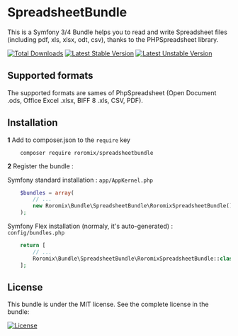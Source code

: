 # SpreadsheetBundle

This is a Symfony 3/4 Bundle helps you to read and write Spreadsheet files (including pdf, xls, xlsx, odt, csv), thanks to the PHPSpreadsheet library.

[![Total Downloads](https://poser.pugx.org/roromix/SpreadsheetBundle/downloads.png)](https://packagist.org/packages/roromix/SpreadsheetBundle)
[![Latest Stable Version](https://poser.pugx.org/roromix/SpreadsheetBundle/v/stable.png)](https://packagist.org/packages/roromix/SpreadsheetBundle)
[![Latest Unstable Version](https://poser.pugx.org/roromix/SpreadsheetBundle/v/unstable.png)](https://packagist.org/packages/roromix/SpreadsheetBundle)

## Supported formats

The supported formats are sames of PhpSpreadsheet (Open Document .ods, Office Excel .xlsx, BIFF 8 .xls, CSV, PDF).

## Installation

**1**  Add to composer.json to the `require` key

``` shell
    composer require roromix/spreadsheetbundle
``` 

**2** Register the bundle :

Symfony standard installation : ``app/AppKernel.php``
``` php
    $bundles = array(
        // ...
        new Roromix\Bundle\SpreadsheetBundle\RoromixSpreadsheetBundle(),
    );
```
Symfony Flex installation (normaly, it's auto-generated) : ``config/bundles.php``
``` php
    return [
        // ...
        Roromix\Bundle\SpreadsheetBundle\RoromixSpreadsheetBundle::class => ['all' => true],
    ];
```

## License

This bundle is under the MIT license. See the complete license in the bundle:

[![License](https://poser.pugx.org/roromix/SpreadsheetBundle/license.png)](LICENSE)
